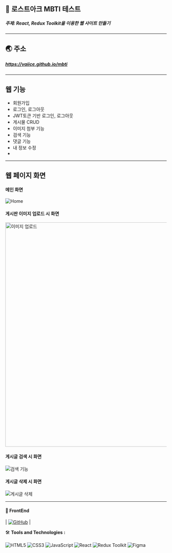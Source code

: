 ## 🎨 로스트아크 MBTI 테스트
##### 주제: React, Redux Toolkit을 이용한 웹 사이트 만들기

---

## 🌏 주소
##### <https://vaiice.github.io/mbti>

---

## 웹 기능
- 회원가입
- 로그인, 로그아웃
- JWT토큰 기반 로그인, 로그아웃
- 게시물 CRUD
- 이미지 첨부 기능
- 검색 기능
- 댓글 기능
- 내 정보 수정
- 
---

## 웹 페이지 화면
#### 메인 화면
![Home](https://github.com/VaIice/mbti/assets/141003473/f0a63a19-b6b5-468b-bb71-fe5dc2940a91)

#### 게시판 이미지 업로드 시 화면
<img width="701" alt="이미지 업로드" src="https://github.com/VaIice/Capstone/assets/141003473/cf488b25-70c0-446a-b631-9e53d3b4f489">

#### 게시글 검색 시 화면
![검색 기능](https://github.com/VaIice/mbti/assets/141003473/eb275cb4-f4c3-441d-8521-7e89639d6456)

#### 게시글 삭제 시 화면
![게시글 삭제](https://github.com/VaIice/mbti/assets/141003473/f7123c8a-f580-44ef-aa7b-0b0973ebf1cd)

---

#### 🎨 FrontEnd
| [![GitHub](https://img.shields.io/badge/-GitHub-black?style=flat-square&logo=github)](https://github.com/VaIice) |

🛠️ **Tools and Technologies :** <br><br>
![HTML5](https://img.shields.io/badge/HTML5-%23E34F26.svg?&style=for-the-badge&logo=html5&logoColor=white)
![CSS3](https://img.shields.io/badge/-CSS3-1572B6?logo=css3&logoColor=white&style=for-the-badge)
![JavaScript](https://img.shields.io/badge/JavaScript-%23F7DF1E.svg?&style=for-the-badge&logo=javascript&logoColor=black)
![React](https://img.shields.io/badge/React-%2361DAFB.svg?&style=for-the-badge&logo=react&logoColor=white)
![Redux Toolkit](https://img.shields.io/badge/Redux_Toolkit-%23834383.svg?style=for-the-badge&logo=redux&logoColor=white)
![Figma](https://img.shields.io/badge/-Figma-F24E1E?logo=Figma&logoColor=white&style=for-the-badge)

